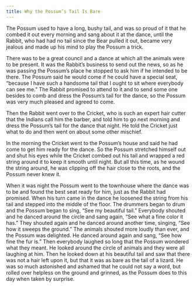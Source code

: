 ```yaml
---
title: Why the Possum’s Tail Is Bare
---
```


The Possum used to have a long, bushy tail, and was so proud of it that he combed it out every morning and sang about it at the dance, until the Rabbit, who had had no tail since the Bear pulled it out, became very jealous and made up his mind to play the Possum a trick.

There was to be a great council and a dance at which all the animals were to be present. It was the Rabbit’s business to send out the news, so as he was passing the Possum’s place he stopped to ask him if he intended to be there. The Possum said he would come if he could have a special seat, “because I have such a handsome tail that I ought to sit where everybody can see me.” The Rabbit promised to attend to it and to send some one besides to comb and dress the Possum’s tail for the dance, so the Possum was very much pleased and agreed to come.

Then the Rabbit went over to the Cricket, who is such an expert hair cutter that the Indians call him the barber, and told him to go next morning and dress the Possum’s tail for the dance that night. He told the Cricket just what to do and then went on about some other mischief.

In the morning the Cricket went to the Possum’s house and said he had come to get him ready for the dance. So the Possum stretched himself out and shut his eyes while the Cricket combed out his tail and wrapped a red string around it to keep it smooth until night. But all this time, as he wound the string around, he was clipping off the hair close to the roots, and the Possum never knew it.

When it was night the Possum went to the townhouse where the dance was to be and found the best seat ready for him, just as the Rabbit had promised. When his turn came in the dance he loosened the string from his tail and stepped into the middle of the floor. The drummers began to drum and the Possum began to sing, “See my beautiful tail.” Everybody shouted and he danced around the circle and sang again, “See what a fine color it has.” They shouted again and he danced around another time, singing, “See how it sweeps the ground.” The animals shouted more loudly than ever, and the Possum was delighted. He danced around again and sang, “See how fine the fur is.” Then everybody laughed so long that the Possum wondered what they meant. He looked around the circle of animals and they were all laughing at him. Then he looked down at his beautiful tail and saw that there was not a hair left upon it, but that it was as bare as the tail of a lizard. He was so much astonished and ashamed that he could not say a word, but rolled over helpless on the ground and grinned, as the Possum does to this day when taken by surprise.
